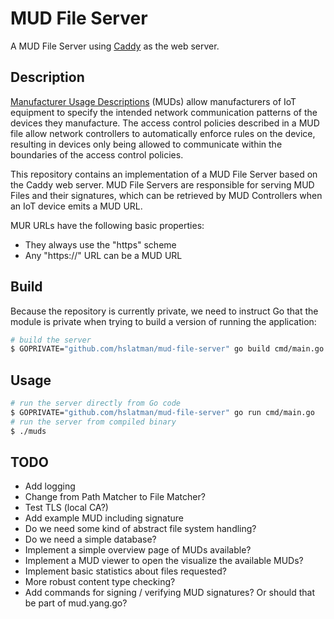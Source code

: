 # MUD File Server

A MUD File Server using [Caddy](https://caddyserver.com/) as the web server.

## Description

[Manufacturer Usage Descriptions](https://www.rfc-editor.org/rfc/rfc8520) (MUDs) allow manufacturers of IoT equipment to specify the intended network communication patterns of the devices they manufacture. 
The access control policies described in a MUD file allow network controllers to automatically enforce rules on the device, resulting in devices only being allowed to communicate within the boundaries of the access control policies.

This repository contains an implementation of a MUD File Server based on the Caddy web server.
MUD File Servers are responsible for serving MUD Files and their signatures, which can be retrieved by MUD Controllers when an IoT device emits a MUD URL.

MUR URLs have the following basic properties:

* They always use the "https" scheme
* Any "https://" URL can be a MUD URL

## Build

Because the repository is currently private, we need to instruct Go that the module is private when trying to build a version of running the application:

```bash
# build the server 
$ GOPRIVATE="github.com/hslatman/mud-file-server" go build cmd/main.go -o muds
```

## Usage

```bash
# run the server directly from Go code
$ GOPRIVATE="github.com/hslatman/mud-file-server" go run cmd/main.go
# run the server from compiled binary
$ ./muds
```

## TODO

* Add logging
* Change from Path Matcher to File Matcher?
* Test TLS (local CA?)
* Add example MUD including signature
* Do we need some kind of abstract file system handling?
* Do we need a simple database?
* Implement a simple overview page of MUDs available?
* Implement a MUD viewer to open the visualize the available MUDs?
* Implement basic statistics about files requested?
* More robust content type checking?
* Add commands for signing / verifying MUD signatures? Or should that be part of mud.yang.go?